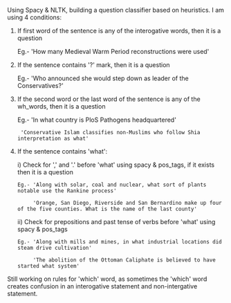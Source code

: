 Using Spacy & NLTK, building a question classifier based on heuristics. I am using 4 conditions:

1) If first word of the sentence is any of the interogative words, then it is a question
   
   Eg.- 'How many Medieval Warm Period reconstructions were used'

2) If the sentence contains '?' mark, then it is a question
   
   Eg.- 'Who announced she would step down as leader of the Conservatives?'

3) If the second word or the last word of the sentence is any of the wh_words, then it is a question
   
   Eg.- 'In what country is PloS Pathogens headquartered'
        
        'Conservative Islam classifies non-Muslims who follow Shia interpretation as what'

4) If the sentence contains 'what':
   
   i)  Check for ',' and '.' before 'what' using spacy & pos_tags, if it exists then it is a question
       
       Eg.- 'Along with solar, coal and nuclear, what sort of plants notable use the Rankine process'
            
            'Orange, San Diego, Riverside and San Bernardino make up four of the five counties. What is the name of the last county'
   
   ii) Check for prepositions and past tense of verbs before 'what' using spacy & pos_tags
       
       Eg.- 'Along with mills and mines, in what industrial locations did steam drive cultivation'
            
            'The abolition of the Ottoman Caliphate is believed to have started what system'
   
Still working on rules for 'which' word, as sometimes the 'which' word creates confusion in an interogative statement and non-intergative 
statement.
